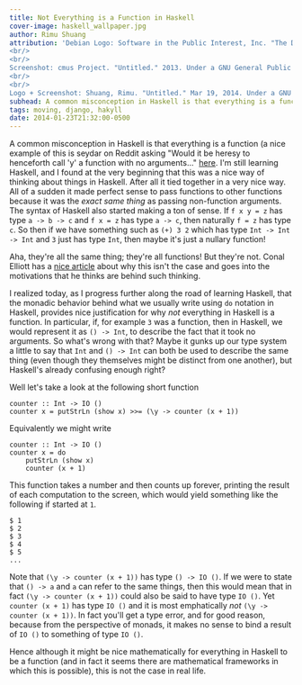 ```yaml
---
title: Not Everything is a Function in Haskell
cover-image: haskell_wallpaper.jpg
author: Rimu Shuang
attribution: 'Debian Logo: Software in the Public Interest, Inc. "The Debian Open Use Logo." 1999. Under a GNU Lesser General Public License (NOT a CC-BY 3.0 License).
<br/>
<br/>
Screenshot: cmus Project. "Untitled." 2013. Under a GNU General Public License v3.0 (NOT a CC-BY 3.0 License).
<br/>
<br/>
Logo + Screenshot: Shuang, Rimu. "Untitled." Mar 19, 2014. Under a GNU General Public License v3.0 (NOT a CC-BY 3.0 License).'
subhead: A common misconception in Haskell is that everything is a function...
tags: moving, django, hakyll
date: 2014-01-23T21:32:00-0500
---
```


A common misconception in Haskell is that everything is a function (a nice
example of this is seydar on Reddit asking "Would it be heresy to henceforth
call 'y' a function with no arguments..."
[here](http://www.reddit.com/r/haskell/comments/cs3gw/so_im_eating_breakfast_this_morning_posting_about/ "Reddit"). 
I'm still learning Haskell, and I found at the very beginning that this was a
nice way of thinking about things in Haskell. After all it tied together in a
very nice way.  All of a sudden it made perfect sense to pass functions to other
functions because it was the _exact same thing_ as passing non-function
arguments. The syntax of Haskell also started making a ton of sense. If `f x y =
z` has type `a -> b -> c` and `f x = z` has type `a -> c`, then naturally `f =
z` has type `c`.  So then if we have something such as `(+) 3 2` which has type
`Int -> Int -> Int` and `3` just has type `Int`, then maybe it's just a nullary
function!

Aha, they're all the same thing; they're all functions!
But they're not.
Conal Elliott has a [nice
article](http://conal.net/blog/posts/everything-is-a-function-in-haskell "Conal
Elliott") about why this isn't the case and goes into the motivations that he
thinks are behind such thinking.

I realized today, as I progress further along the road of learning Haskell, that
the monadic behavior behind what we usually write using `do` notation in
Haskell, provides nice justification for why _not_ everything in Haskell is a
function. In particular, if, for example `3` was a function, then in Haskell, we
would represent it as `() -> Int`, to describe the fact that it took no
arguments. So what's wrong with that? Maybe it gunks up our type system a little
to say that `Int` and `() -> Int` can both be used to describe the same thing
(even though they themselves might be distinct from one another), but Haskell's
already confusing enough right?

Well let's take a look at the following short function

    counter :: Int -> IO ()
    counter x = putStrLn (show x) >>= (\y -> counter (x + 1))

Equivalently we might write

    counter :: Int -> IO ()
    counter x = do
        putStrLn (show x)
        counter (x + 1)

This function takes a number and then counts up forever, printing the result of
each computation to the screen, which would yield something like the following
if started at `1`.

    $ 1
    $ 2
    $ 3
    $ 4
    $ 5
    ...

Note that `(\y -> counter (x + 1))` has type `() -> IO ()`. If we were to state
that `() -> a` and `a` can refer to the same things, then this would mean that
in fact `(\y -> counter (x + 1))` could also be said to have type `IO ()`. Yet
`counter (x + 1)` has type `IO ()` and it is most emphatically _not_ `(\y ->
counter (x + 1))`. In fact you'll get a type error, and for good reason, because
from the perspective of monads, it makes no sense to bind a result of `IO ()` to
something of type `IO ()`.

Hence although it might be nice mathematically for everything in Haskell to be a
function (and in fact it seems there are mathematical frameworks in which this
is possible), this is not the case in real life.

